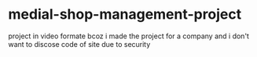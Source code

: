 # medial-shop-management-project

project in video formate bcoz i made the project for a company and i don't want to discose code of site due to security
